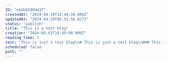 ```yaml
---
ID: "eb8b9290d417"
createdAt: "2024-04-28T18:49:10.000Z"
updatedAt: "2024-04-29T05:55:56.827Z"
status: "publish"
title: "This is a test blog"
creation: "2024-05-03T18:49:00.000Z"
reading_time: 5
text: "This is just a test blog\n# This is just a test blog\n### This is just a text blog\n\n``` bash\nHello World!\n```\n\n--> We do want to test the workflow now\nAnd again :D \nAnd again :D "
scheduled: false
path: ""
---
```

